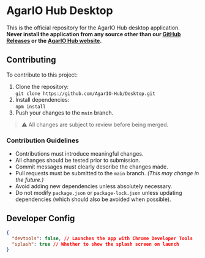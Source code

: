 # AgarIO Hub Desktop

This is the official repository for the AgarIO Hub desktop application.  
**Never install the application from any source other than our [GitHub Releases](https://github.com/AgarIO-Hub/Desktop/releases) or the [AgarIO Hub website](https://agariohub.xyz/download).**

## Contributing

To contribute to this project:

1. Clone the repository:  
    `git clone https://github.com/AgarIO-Hub/Desktop.git`
2. Install dependencies:  
    `npm install`
3. Push your changes to the `main` branch.

> ⚠️ All changes are subject to review before being merged.

### Contribution Guidelines

- Contributions must introduce meaningful changes.
- All changes should be tested prior to submission.
- Commit messages must clearly describe the changes made.
- Pull requests must be submitted to the `main` branch. _(This may change in the future.)_
- Avoid adding new dependencies unless absolutely necessary.
- Do not modify `package.json` or `package-lock.json` unless updating dependencies (which should also be avoided when possible).

## Developer Config

```json
{
  "devtools": false, // Launches the app with Chrome Developer Tools
  "splash": true // Whether to show the splash screen on launch
}
```
